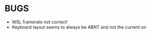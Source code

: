 # BUGS

- WSL framerate not correct!
- Keyboard layout seems to always be ABNT and not the current on
